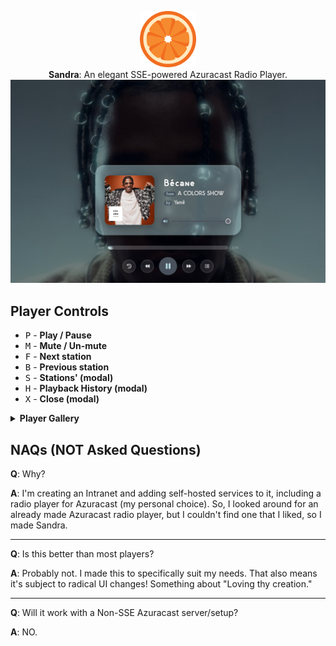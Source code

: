 <p align="center">
    <img src="src/static/img/favicon.png" style="height: 90px; width: 90px">
    <br>
    <strong>Sandra</strong>: An elegant SSE-powered Azuracast Radio Player.
    <img src="src/gallery/Screenshot 2025-06-11 at 17-37-51 Playing Bécane by Yamê — COLORS.png">
</p>

## Player Controls
* <kbd>P</kbd> - **Play / Pause**
* <kbd>M</kbd> - **Mute / Un-mute**
* <kbd>F</kbd> - **Next station**
* <kbd>B</kbd> - **Previous station**
* <kbd>S</kbd> - **Stations' (modal)**
* <kbd>H</kbd> - **Playback History (modal)**
* <kbd>X</kbd> - **Close (modal)**

<details>
  <summary>
    <strong>Player Gallery</strong>
  </summary>
  <p style="float: left; width: 100%;" align="center">
      <img src="src/gallery/Screenshot From 2025-06-11 16-48-30.png" width="45%" alt="Last Last 1">
      <img src="src//gallery/Screenshot From 2025-06-11 16-48-44.png" width="45%" alt="Last Last 2">
    </p>
    <p style="float: left; width: 100%;" align="center">
      <img src="src/gallery/Screenshot From 2025-06-11 16-48-58.png" width="45%" alt="Last Last 3">
      <img src="src/gallery/Screenshot From 2025-06-11 16-49-12.png" width="45%" alt="Last Last 4">
    </p>
    <p style="float: left; width: 100%;" align="center">
      <img src="src/gallery/Screenshot From 2025-06-11 16-49-27.png" width="45%" alt="SKIPP 1">
      <img src="src//gallery/Screenshot From 2025-06-11 16-49-49.png" width="45%" alt="SKIPP 2">
    </p>
    <p style="float: left; width: 100%;" align="center">
      <img src="src/gallery/Screenshot From 2025-06-11 16-49-42.png" width="45%" alt="SKIPP 3">
      <img src="src/gallery/Screenshot From 2025-06-11 16-49-59.png" width="45%" alt="SKIPP 4">
    </p>
    <p style="float: left; width: 100%;" align="center">
      <img src="src/gallery/Screenshot From 2025-06-11 16-53-21.png" width="45%" alt="Dece (Heavy) 1">
      <img src="src//gallery/Screenshot From 2025-06-11 16-53-29.png" width="45%" alt="Dece (Heavy) 2">
    </p>
    <p style="float: left; width: 100%;" align="center">
      <img src="src/gallery/Screenshot From 2025-06-11 16-53-43.png" width="45%" alt="Dece (Heavy) 3">
      <img src="src/gallery/Screenshot From 2025-06-11 16-53-52.png" width="45%" alt="Dece (Heavy) 4">
    </p>
</details>

## NAQs (NOT Asked Questions)
**Q**: Why?

**A**: I'm creating an Intranet and adding self-hosted services to it, including a radio player for Azuracast (my personal choice). So, I looked around for an already made Azuracast radio player, but I couldn't find one that I liked, so I made Sandra.
***
**Q**: Is this better than most players?

**A**: Probably not. I made this to specifically suit my needs. That also means it's subject to radical UI changes! Something about "Loving thy creation."
***

**Q**: Will it work with a Non-SSE Azuracast server/setup?

**A**: NO.